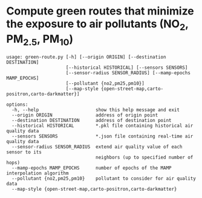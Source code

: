 # Compute green routes that minimize the exposure to air pollutants (NO<sub>2</sub>, PM<sub>2.5</sub>, PM<sub>10</sub>)


    usage: green-route.py [-h] [--origin ORIGIN] [--destination DESTINATION]
                          [--historical HISTORICAL] [--sensors SENSORS]
                          [--sensor-radius SENSOR_RADIUS] [--mamp-epochs MAMP_EPOCHS]
                          [--pollutant {no2,pm25,pm10}]
                          [--map-style {open-street-map,carto-positron,carto-darkmatter}]
    
    options:
      -h, --help                     show this help message and exit
      --origin ORIGIN                address of origin point
      --destination DESTINATION      address of destination point
      --historical HISTORICAL        *.pkl file containing historical air quality data
      --sensors SENSORS              *.json file containing real-time air quality data
      --sensor-radius SENSOR_RADIUS  extend air quality value of each sensor to its
                                     neighbors (up to specified number of hops)
      --mamp-epochs MAMP_EPOCHS      number of epochs of the MAMP interpolation algorithm
      --pollutant {no2,pm25,pm10}    pollutant to consider for air quality data
      --map-style {open-street-map,carto-positron,carto-darkmatter}
